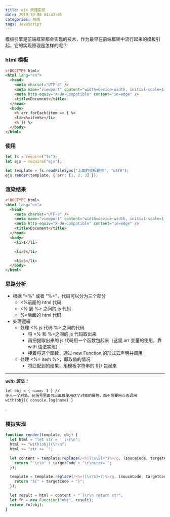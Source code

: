 ```yaml
---
title: ejs 原理实现
date: 2019-10-30 04:43:05
categories: 前端
tags: JavaScript
---
```


模板引擎是前端框架都会实现的技术，作为最早在前端框架中流行起来的模板引起，它的实现原理是怎样的呢？

<!-- more -->

### html 模板

```html
<!DOCTYPE html>
<html lang="en">
  <head>
    <meta charset="UTF-8" />
    <meta name="viewport" content="width=device-width, initial-scale=1.0" />
    <meta http-equiv="X-UA-Compatible" content="ie=edge" />
    <title>Document</title>
  </head>
  <body>
    <% arr.forEach(item => { %>
    <li><%=item%></li>
    <% }) %>
  </body>
</html>
```

### 使用

```javascript
let fs = require("fs");
let ejs = require("ejs");

let template = fs.readFileSync("上面的模板路径", "utf8");
ejs.render(template, { arr: [1, 2, 3] });
```

### 渲染结果

```html
<!DOCTYPE html>
<html lang="en">
  <head>
    <meta charset="UTF-8" />
    <meta name="viewport" content="width=device-width, initial-scale=1.0" />
    <meta http-equiv="X-UA-Compatible" content="ie=edge" />
    <title>Document</title>
  </head>
  <body>
    <li>1</li>

    <li>2</li>

    <li>3</li>
  </body>
</html>
```

### 思路分析

- 根据 "<%" 或者 "%>"，代码可以分为三个部分
  - <%前面的 html 代码
  - <% 到 %> 之间的 js 代码
  - %>后面的 html 代码
- 处理逻辑
  - 处理 <% js 代码 %> 之间的代码
    - 将 <% 和 %>之间的 js 代码取出来
    - 再把提取出来的 js 代码用一个函数包起来（这里 arr 变量的使用，靠 with 语法实现）
    - 接着将这个函数，通过 new Function 的形式去声明并调用
  - 处理 <%= item %>，即取值的情况
    - 将匹配到的结果，用模板字符串的 ${} 包起来

---

**_with 语法：_**

```html
let obj = { name: 1 } //
传入一个对象，花括号里面可以直接使用这个对象的属性，而不需要用点去调用
with(obj){ console.log(name) }
```

·

### 模拟实现

```javascript
function render(template, obj) {
  let html = "let str = '';\r\n";
  html += "with(obj){\r\n";
  html += "str += `";

  let content = template.replace(/<%([\s\S]+?)%>/g, (souceCode, targetCode) => {
    return "`\r\n" + targetCode + "\r\nstr+=`";
  });

  template = template.replace(/<%=([\s\S]+?)%>/g, (souceCode, targetCode) => {
    return "${" + targetCode + "}";
  });

  let result = html + content + "`}\r\n return str";
  let fn = new Function("obj", result);
  return fn(obj);
}
```

